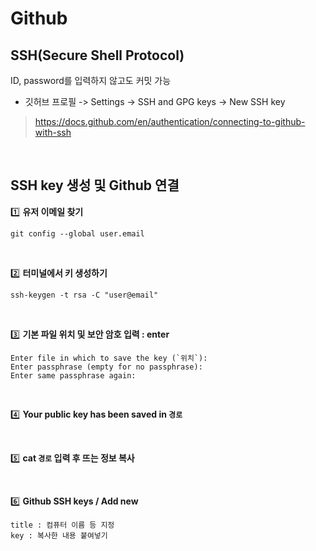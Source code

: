 # Github

## SSH(Secure Shell Protocol)

ID, password를 입력하지 않고도 커밋 가능
* 깃허브 프로필 -> Settings -> SSH and GPG keys -> New SSH key  
>https://docs.github.com/en/authentication/connecting-to-github-with-ssh

<br>

## SSH key 생성 및 Github 연결
1️⃣ **유저 이메일 찾기** 

```
git config --global user.email
``` 

<br>

2️⃣ **터미널에서 키 생성하기**

```
ssh-keygen -t rsa -C "user@email"
```

<br>

3️⃣ **기본 파일 위치 및 보안 암호 입력 : enter**

```
Enter file in which to save the key (`위치`): 
Enter passphrase (empty for no passphrase): 
Enter same passphrase again: 
```

<br>

4️⃣ **Your public key has been saved in `경로`**

<br>

5️⃣ **cat `경로` 입력 후 뜨는 정보 복사**

<br>

6️⃣ **Github SSH keys / Add new**

```
title : 컴퓨터 이름 등 지정  
key : 복사한 내용 붙여넣기
```


